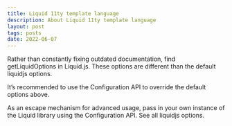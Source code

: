 ```yaml
---
title: Liquid 11ty template language
description: About Liquid 11ty template language
layout: post
tags: posts
date: 2022-06-07
---
```

 
Rather than constantly fixing outdated documentation, find getLiquidOptions in Liquid.js. These options are different than the default liquidjs options.
 
It’s recommended to use the Configuration API to override the default options above.

As an escape mechanism for advanced usage, pass in your own instance of the Liquid library using the Configuration API. See all liquidjs options.
